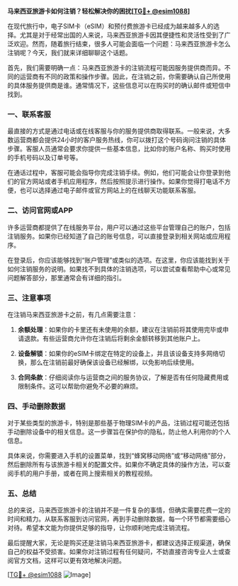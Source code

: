 **马来西亚旅游卡如何注销？轻松解决你的困扰[[TG💪+ @esim1088](https://t.me/s/esim1088)]**

在现代旅行中，电子SIM卡（eSIM）和预付费旅游卡已经成为越来越多人的选择。尤其是对于经常出国的人来说，马来西亚旅游卡因其便捷性和灵活性受到了广泛欢迎。然而，随着旅行结束，很多人可能会面临一个问题：马来西亚旅游卡怎么注销呢？今天，我们就来详细聊聊这个话题。

首先，我们需要明确一点：马来西亚旅游卡的注销流程可能因服务提供商而异。不同的运营商有不同的政策和操作步骤。因此，在注销之前，你需要确认自己所使用的具体服务提供商是谁。通常情况下，这些信息可以在购买时的确认邮件或短信中找到。

### 一、联系客服

最直接的方式是通过电话或在线客服与你的服务提供商取得联系。一般来说，大多数运营商都会提供24小时的客户服务热线，你可以拨打这个号码询问注销的具体步骤。客服人员通常会要求你提供一些基本信息，比如你的账户名称、购买时使用的手机号码以及订单号等。

在通话过程中，客服可能会指导你完成注销手续。例如，他们可能会让你登录到他们的官方网站或者手机应用程序，然后按照提示进行操作。如果你觉得打电话不方便，也可以选择通过电子邮件或官方网站上的在线聊天功能联系客服。

### 二、访问官网或APP

许多运营商都提供了在线服务平台，用户可以通过这些平台管理自己的账户，包括注销服务。如果你已经知道了自己的账号信息，可以直接登录到相关网站或应用程序。

在登录后，你应该能够找到“账户管理”或类似的选项。在这里，你应该能找到关于如何注销服务的说明。如果找不到具体的注销选项，可以尝试查看帮助中心或常见问题解答部分，那里通常会有详细的指引。

### 三、注意事项

在注销马来西亚旅游卡之前，有几点需要注意：

1. **余额处理**：如果你的卡里还有未使用的余额，建议在注销前将其使用完毕或申请退款。有些运营商允许你在注销后将剩余金额转移到其他账户上。
   
2. **设备解锁**：如果你的eSIM卡绑定在特定的设备上，并且该设备支持多网络切换，那么在注销前最好确保该设备已经解绑，以免影响后续使用。

3. **合同条款**：仔细阅读你与运营商之间的服务协议，了解是否有任何隐藏费用或限制条件。这可以帮助你避免不必要的麻烦。

### 四、手动删除数据

对于某些类型的旅游卡，特别是那些基于物理SIM卡的产品，注销过程可能还包括手动删除设备中的相关信息。这一步骤旨在保护你的隐私，防止他人利用你的个人信息。

具体来说，你需要进入手机的设置菜单，找到“蜂窝移动网络”或“移动网络”部分，然后删除所有与该旅游卡相关的配置文件。如果你不确定具体的操作方法，可以查阅手机的用户手册，或者在网上搜索相关的教程视频。

### 五、总结

总的来说，马来西亚旅游卡的注销并不是一件复杂的事情，但确实需要花费一定的时间和精力。从联系客服到访问官网，再到手动删除数据，每一个环节都需要细心对待。希望本文能为你提供足够的指导，让你顺利地完成注销流程。

最后提醒大家，无论是购买还是注销马来西亚旅游卡，都建议选择正规渠道，确保自己的权益不受损害。如果你对注销过程有任何疑问，不妨直接咨询专业人士或查阅官方文档，这样可以更有效地解决问题。

[[TG💪+ @esim1088](https://t.me/s/esim1088) ![Image](https://i.postimg.cc/4NQfJmqS/Snipaste-2025-05-13-00-14-12.png)]